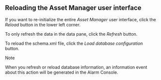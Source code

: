 ## Reloading the Asset Manager user interface

If you want to re-initialize the entire *Asset Manager* user interface, click the *Reload* button in the lower left corner.

To only refresh the data in the data pane, click the *Refresh* button.

To reload the schema.xml file, click the *Load database configuration* button.

> [!NOTE]
> When you refresh or reload database information, an information event about this action will be generated in the Alarm Console.
